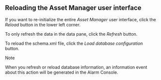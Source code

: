 ## Reloading the Asset Manager user interface

If you want to re-initialize the entire *Asset Manager* user interface, click the *Reload* button in the lower left corner.

To only refresh the data in the data pane, click the *Refresh* button.

To reload the schema.xml file, click the *Load database configuration* button.

> [!NOTE]
> When you refresh or reload database information, an information event about this action will be generated in the Alarm Console.
